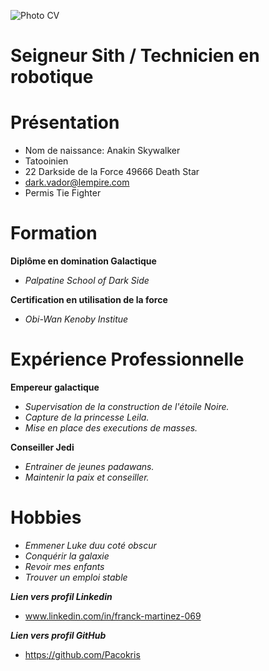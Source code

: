 ![Photo CV](https://image.noelshack.com/fichiers/2019/19/7/1557651185-vadorcv.jpeg "photo cv")

# Seigneur Sith / Technicien en robotique
# Présentation
* Nom de naissance: Anakin Skywalker
* Tatooinien
* 22 Darkside de la Force
49666 Death Star
* dark.vador@lempire.com
* Permis Tie Fighter
# Formation
**Diplôme en domination Galactique**
* _Palpatine School of Dark Side_

**Certification en utilisation de la force**
* _Obi-Wan Kenoby Institue_
# Expérience Professionnelle
**Empereur galactique**
* _Supervisation de la construction de l'étoile Noire._
* _Capture de la princesse Leila._
* _Mise en place des executions de masses._

**Conseiller Jedi**

* _Entrainer de jeunes padawans._
* _Maintenir la paix et conseiller._

# Hobbies
* _Emmener Luke duu coté obscur_
* _Conquérir la galaxie_
* _Revoir mes enfants_
* _Trouver un emploi stable_

**_Lien vers profil Linkedin_**
* www.linkedin.com/in/franck-martinez-069

**_Lien vers profil GitHub_**
* https://github.com/Pacokris